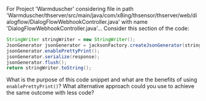 For Project 'Warmduscher' considering file in path 'Warmduscher/thserver/src/main/java/com/x8ing/thsensor/thserver/web/dialogflow/DialogFlowWebhookController.java' with name 'DialogFlowWebhookController.java'... 
Consider this section of the code:

```java
StringWriter stringWriter = new StringWriter();
JsonGenerator jsonGenerator = jacksonFactory.createJsonGenerator(stringWriter);
jsonGenerator.enablePrettyPrint();
jsonGenerator.serialize(response);
jsonGenerator.flush();
return stringWriter.toString();
```

What is the purpose of this code snippet and what are the benefits of using `enablePrettyPrint()`? What alternative approach could you use to achieve the same outcome with less code?